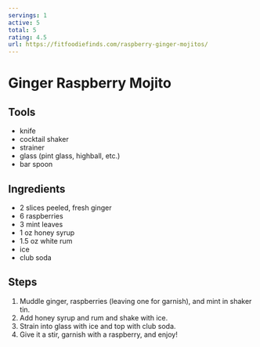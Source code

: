 ```yaml
---
servings: 1
active: 5
total: 5
rating: 4.5
url: https://fitfoodiefinds.com/raspberry-ginger-mojitos/
---
```


# Ginger Raspberry Mojito

## Tools

* knife
* cocktail shaker
* strainer
* glass (pint glass, highball, etc.)
* bar spoon

## Ingredients

* 2 slices peeled, fresh ginger
* 6 raspberries
* 3 mint leaves
* 1 oz honey syrup
* 1.5 oz white rum
* ice
* club soda

## Steps

1. Muddle ginger, raspberries (leaving one for garnish), and mint in shaker tin.
1. Add honey syrup and rum and shake with ice.
1. Strain into glass with ice and top with club soda.
1. Give it a stir, garnish with a raspberry, and enjoy!
